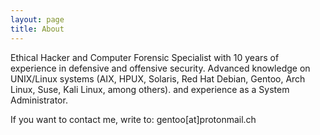 ```yaml
---
layout: page
title: About
---
```


Ethical Hacker and Computer Forensic Specialist with 10 years of experience in defensive and offensive security. Advanced knowledge on UNIX/Linux systems (AIX, HPUX, Solaris, Red Hat Debian, Gentoo, Arch Linux, Suse, Kali Linux, among others). and experience as a System Administrator.

If you want to contact me, write to: gentoo[at]protonmail.ch

